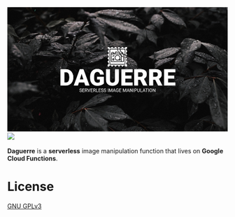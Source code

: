 <img src="./docs/daguerre.png" alt="Laika Daguerre" />
<br />
<img src="https://opencollective.com/jsmondaydev/tiers/sponsor/badge.svg?label=sponsor&color=brightgreen" />
<br />

**Daguerre** is a **serverless** image manipulation function that lives on **Google Cloud Functions**.

# License
[GNU GPLv3](/LICENSE.md)
